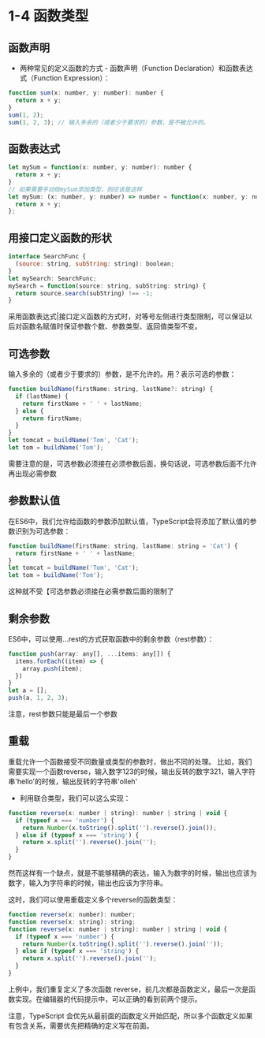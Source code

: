 # 1-4 函数类型

## 函数声明

* 两种常见的定义函数的方式 - 函数声明（Function Declaration）和函数表达式（Function Expression）：

```js
function sum(x: number, y: number): number {
  return x + y;
}
sum(1, 2);
sum(1, 2, 3); // 输入多余的（或者少于要求的）参数，是不被允许的。
```

## 函数表达式

```js
let mySum = function(x: number, y: number): number {
  return x + y;
}
// 如果需要手动给mySum添加类型，则应该是这样
let mySum: (x: number, y: number) => number = function(x: number, y: number): number {
  return x + y;
};
```

## 用接口定义函数的形状

```js
interface SearchFunc {
  (source: string, subString: string): boolean;
}
let mySearch: SearchFunc;
mySearch = function(source: string, subString: string) {
  return source.search(subString) !== -1;
}
```
采用函数表达式|接口定义函数的方式时，对等号左侧进行类型限制，可以保证以后对函数名赋值时保证参数个数、参数类型、返回值类型不变。

## 可选参数

输入多余的（或者少于要求的）参数，是不允许的。用？表示可选的参数：

```js
function buildName(firstName: string, lastName?: string) {
  if (lastName) {
    return firstName + ' ' + lastName;
  } else {
    return firstName;
  }
}
let tomcat = buildName('Tom', 'Cat');
let tom = buildName('Tom');
```

需要注意的是，可选参数必须接在必须参数后面，换句话说，可选参数后面不允许再出现必需参数

## 参数默认值

在ES6中，我们允许给函数的参数添加默认值，TypeScript会将添加了默认值的参数识别为可选参数：

```js
function buildName(firstName: string, lastName: string = 'Cat') {
  return firstName + ' ' + lastName;
}
let tomcat = buildName('Tom', 'Cat');
let tom = buildName('Tom');
```
这种就不受【可选参数必须接在必需参数后面的限制了

## 剩余参数
ES6中，可以使用...rest的方式获取函数中的剩余参数（rest参数）：

```js
function push(array: any[], ...items: any[]) {
  items.forEach((item) => {
    array.push(item);
  })
}
let a = [];
push(a, 1, 2, 3);
```
注意，rest参数只能是最后一个参数

## 重载

重载允许一个函数接受不同数量或类型的参数时，做出不同的处理。
比如，我们需要实现一个函数reverse，输入数字123的时候，输出反转的数字321，输入字符串'hello'的时候，输出反转的字符串'olleh'

* 利用联合类型，我们可以这么实现：
```js
function reverse(x: number | string): number | string | void {
  if (typeof x === 'number') {
    return Number(x.toString().split('').reverse().join());
  } else if (typeof x === 'string') {
    return x.split('').reverse().join('');
  }
}
```

然而这样有一个缺点，就是不能够精确的表达，输入为数字的时候，输出也应该为数字，输入为字符串的时候，输出也应该为字符串。

这时，我们可以使用重载定义多个reverse的函数类型：

```js
function reverse(x: number): number;
function reverse(x: string): string;
function reverse(x: number | string): number | string | void {
  if (typeof x === 'number') {
    return Number(x.toString().split('').reverse().join(''));
  } else if (typeof x === 'string') {
    return x.split('').reverse().join('');
  }
}
```

上例中，我们重复定义了多次函数 reverse，前几次都是函数定义，最后一次是函数实现。在编辑器的代码提示中，可以正确的看到前两个提示。

注意，TypeScript 会优先从最前面的函数定义开始匹配，所以多个函数定义如果有包含关系，需要优先把精确的定义写在前面。